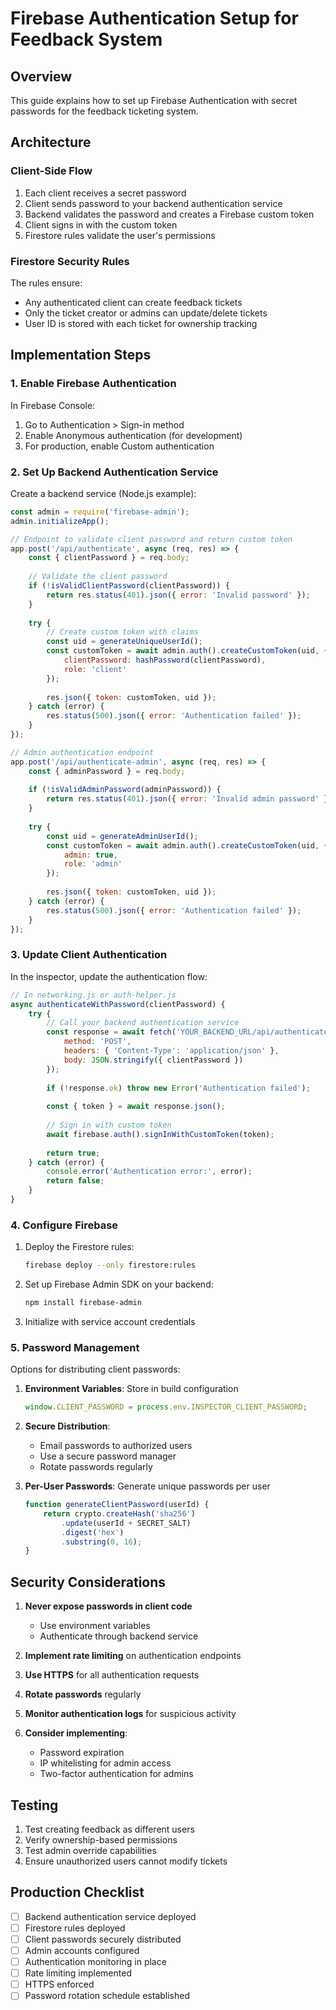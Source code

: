 # Firebase Authentication Setup for Feedback System

## Overview
This guide explains how to set up Firebase Authentication with secret passwords for the feedback ticketing system.

## Architecture

### Client-Side Flow
1. Each client receives a secret password
2. Client sends password to your backend authentication service
3. Backend validates the password and creates a Firebase custom token
4. Client signs in with the custom token
5. Firestore rules validate the user's permissions

### Firestore Security Rules
The rules ensure:
- Any authenticated client can create feedback tickets
- Only the ticket creator or admins can update/delete tickets
- User ID is stored with each ticket for ownership tracking

## Implementation Steps

### 1. Enable Firebase Authentication
In Firebase Console:
1. Go to Authentication > Sign-in method
2. Enable Anonymous authentication (for development)
3. For production, enable Custom authentication

### 2. Set Up Backend Authentication Service
Create a backend service (Node.js example):

```javascript
const admin = require('firebase-admin');
admin.initializeApp();

// Endpoint to validate client password and return custom token
app.post('/api/authenticate', async (req, res) => {
    const { clientPassword } = req.body;
    
    // Validate the client password
    if (!isValidClientPassword(clientPassword)) {
        return res.status(401).json({ error: 'Invalid password' });
    }
    
    try {
        // Create custom token with claims
        const uid = generateUniqueUserId();
        const customToken = await admin.auth().createCustomToken(uid, {
            clientPassword: hashPassword(clientPassword),
            role: 'client'
        });
        
        res.json({ token: customToken, uid });
    } catch (error) {
        res.status(500).json({ error: 'Authentication failed' });
    }
});

// Admin authentication endpoint
app.post('/api/authenticate-admin', async (req, res) => {
    const { adminPassword } = req.body;
    
    if (!isValidAdminPassword(adminPassword)) {
        return res.status(401).json({ error: 'Invalid admin password' });
    }
    
    try {
        const uid = generateAdminUserId();
        const customToken = await admin.auth().createCustomToken(uid, {
            admin: true,
            role: 'admin'
        });
        
        res.json({ token: customToken, uid });
    } catch (error) {
        res.status(500).json({ error: 'Authentication failed' });
    }
});
```

### 3. Update Client Authentication
In the inspector, update the authentication flow:

```javascript
// In networking.js or auth-helper.js
async authenticateWithPassword(clientPassword) {
    try {
        // Call your backend authentication service
        const response = await fetch('YOUR_BACKEND_URL/api/authenticate', {
            method: 'POST',
            headers: { 'Content-Type': 'application/json' },
            body: JSON.stringify({ clientPassword })
        });
        
        if (!response.ok) throw new Error('Authentication failed');
        
        const { token } = await response.json();
        
        // Sign in with custom token
        await firebase.auth().signInWithCustomToken(token);
        
        return true;
    } catch (error) {
        console.error('Authentication error:', error);
        return false;
    }
}
```

### 4. Configure Firebase
1. Deploy the Firestore rules:
   ```bash
   firebase deploy --only firestore:rules
   ```

2. Set up Firebase Admin SDK on your backend:
   ```bash
   npm install firebase-admin
   ```

3. Initialize with service account credentials

### 5. Password Management
Options for distributing client passwords:

1. **Environment Variables**: Store in build configuration
   ```javascript
   window.CLIENT_PASSWORD = process.env.INSPECTOR_CLIENT_PASSWORD;
   ```

2. **Secure Distribution**: 
   - Email passwords to authorized users
   - Use a secure password manager
   - Rotate passwords regularly

3. **Per-User Passwords**: Generate unique passwords per user
   ```javascript
   function generateClientPassword(userId) {
       return crypto.createHash('sha256')
           .update(userId + SECRET_SALT)
           .digest('hex')
           .substring(0, 16);
   }
   ```

## Security Considerations

1. **Never expose passwords in client code**
   - Use environment variables
   - Authenticate through backend service

2. **Implement rate limiting** on authentication endpoints

3. **Use HTTPS** for all authentication requests

4. **Rotate passwords** regularly

5. **Monitor authentication logs** for suspicious activity

6. **Consider implementing**:
   - Password expiration
   - IP whitelisting for admin access
   - Two-factor authentication for admins

## Testing

1. Test creating feedback as different users
2. Verify ownership-based permissions
3. Test admin override capabilities
4. Ensure unauthorized users cannot modify tickets

## Production Checklist

- [ ] Backend authentication service deployed
- [ ] Firestore rules deployed
- [ ] Client passwords securely distributed
- [ ] Admin accounts configured
- [ ] Authentication monitoring in place
- [ ] Rate limiting implemented
- [ ] HTTPS enforced
- [ ] Password rotation schedule established